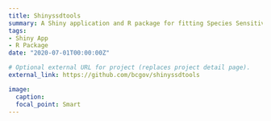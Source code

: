 ```yaml
---
title: Shinyssdtools
summary: A Shiny application and R package for fitting Species Sensitivity Distributions.
tags:
- Shiny App
- R Package
date: "2020-07-01T00:00:00Z"

# Optional external URL for project (replaces project detail page).
external_link: https://github.com/bcgov/shinyssdtools

image:
  caption: 
  focal_point: Smart
---
```

